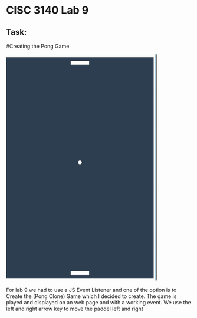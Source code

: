 
# CISC 3140 Lab 9

## Task:

#Creating the Pong Game


![alt text](https://github.com/MemeLords1/CISC-3140/blob/master/Lab%20%239/PongGame.JPG)

For lab 9 we had to use a JS Event Listener and one of the option is to Create the (Pong Clone) Game which I decided to create. The game is played and displayed on an web page and with a working event. We use the left and right arrow key to move the paddel left and right 
